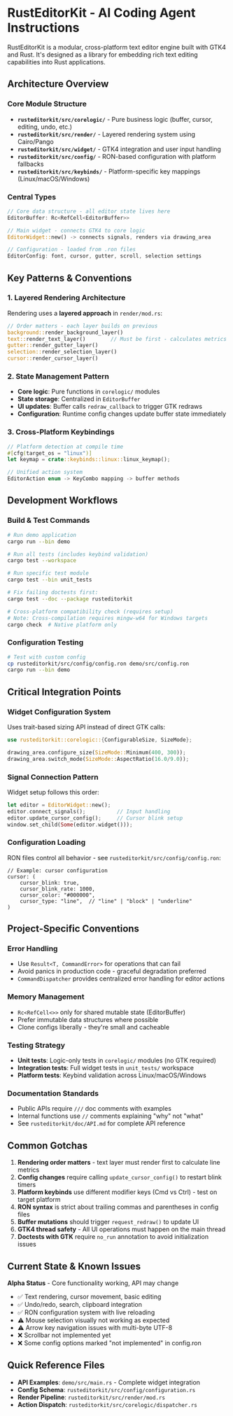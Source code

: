 # RustEditorKit - AI Coding Agent Instructions

RustEditorKit is a modular, cross-platform text editor engine built with GTK4 and Rust. It's designed as a library for embedding rich text editing capabilities into Rust applications.

## Architecture Overview

### Core Module Structure
- **`rusteditorkit/src/corelogic/`** - Pure business logic (buffer, cursor, editing, undo, etc.)
- **`rusteditorkit/src/render/`** - Layered rendering system using Cairo/Pango
- **`rusteditorkit/src/widget/`** - GTK4 integration and user input handling  
- **`rusteditorkit/src/config/`** - RON-based configuration with platform fallbacks
- **`rusteditorkit/src/keybinds/`** - Platform-specific key mappings (Linux/macOS/Windows)

### Central Types
```rust
// Core data structure - all editor state lives here
EditorBuffer: Rc<RefCell<EditorBuffer>>

// Main widget - connects GTK4 to core logic
EditorWidget::new() -> connects signals, renders via drawing_area

// Configuration - loaded from .ron files
EditorConfig: font, cursor, gutter, scroll, selection settings
```

## Key Patterns & Conventions

### 1. Layered Rendering Architecture
Rendering uses a **layered approach** in `render/mod.rs`:
```rust
// Order matters - each layer builds on previous
background::render_background_layer()
text::render_text_layer()        // Must be first - calculates metrics
gutter::render_gutter_layer()
selection::render_selection_layer()
cursor::render_cursor_layer()
```

### 2. State Management Pattern
- **Core logic**: Pure functions in `corelogic/` modules
- **State storage**: Centralized in `EditorBuffer` 
- **UI updates**: Buffer calls `redraw_callback` to trigger GTK redraws
- **Configuration**: Runtime config changes update buffer state immediately

### 3. Cross-Platform Keybindings
```rust
// Platform detection at compile time
#[cfg(target_os = "linux")]
let keymap = crate::keybinds::linux::linux_keymap();

// Unified action system
EditorAction enum -> KeyCombo mapping -> buffer methods
```

## Development Workflows

### Build & Test Commands
```bash
# Run demo application
cargo run --bin demo

# Run all tests (includes keybind validation)
cargo test --workspace

# Run specific test module
cargo test --bin unit_tests

# Fix failing doctests first:
cargo test --doc --package rusteditorkit

# Cross-platform compatibility check (requires setup)
# Note: Cross-compilation requires mingw-w64 for Windows targets
cargo check  # Native platform only
```

### Configuration Testing
```bash
# Test with custom config
cp rusteditorkit/src/config/config.ron demo/src/config.ron
cargo run --bin demo
```

## Critical Integration Points

### Widget Configuration System
Uses trait-based sizing API instead of direct GTK calls:
```rust
use rusteditorkit::corelogic::{ConfigurableSize, SizeMode};

drawing_area.configure_size(SizeMode::Minimum(400, 300));
drawing_area.switch_mode(SizeMode::AspectRatio(16.0/9.0));
```

### Signal Connection Pattern
Widget setup follows this order:
```rust
let editor = EditorWidget::new();
editor.connect_signals();          // Input handling
editor.update_cursor_config();     // Cursor blink setup
window.set_child(Some(editor.widget()));
```

### Configuration Loading
RON files control all behavior - see `rusteditorkit/src/config/config.ron`:
```ron
// Example: cursor configuration
cursor: (
    cursor_blink: true,
    cursor_blink_rate: 1000,
    cursor_color: "#000000",
    cursor_type: "line",  // "line" | "block" | "underline"
)
```

## Project-Specific Conventions

### Error Handling
- Use `Result<T, CommandError>` for operations that can fail
- Avoid panics in production code - graceful degradation preferred
- `CommandDispatcher` provides centralized error handling for editor actions

### Memory Management  
- `Rc<RefCell<>>` only for shared mutable state (EditorBuffer)
- Prefer immutable data structures where possible
- Clone configs liberally - they're small and cacheable

### Testing Strategy
- **Unit tests**: Logic-only tests in `corelogic/` modules (no GTK required)
- **Integration tests**: Full widget tests in `unit_tests/` workspace
- **Platform tests**: Keybind validation across Linux/macOS/Windows

### Documentation Standards
- Public APIs require `///` doc comments with examples
- Internal functions use `//` comments explaining "why" not "what"
- See `rusteditorkit/doc/API.md` for complete API reference

## Common Gotchas

1. **Rendering order matters** - text layer must render first to calculate line metrics
2. **Config changes** require calling `update_cursor_config()` to restart blink timers
3. **Platform keybinds** use different modifier keys (Cmd vs Ctrl) - test on target platform
4. **RON syntax** is strict about trailing commas and parentheses in config files
5. **Buffer mutations** should trigger `request_redraw()` to update UI
6. **GTK4 thread safety** - All UI operations must happen on the main thread
7. **Doctests with GTK** require `no_run` annotation to avoid initialization issues

## Current State & Known Issues

**Alpha Status** - Core functionality working, API may change
- ✅ Text rendering, cursor movement, basic editing
- ✅ Undo/redo, search, clipboard integration  
- ✅ RON configuration system with live reloading
- ⚠️ Mouse selection visually not working as expected
- ⚠️ Arrow key navigation issues with multi-byte UTF-8
- ❌ Scrollbar not implemented yet
- ❌ Some config options marked "not implemented" in config.ron

## Quick Reference Files
- **API Examples**: `demo/src/main.rs` - Complete widget integration
- **Config Schema**: `rusteditorkit/src/config/configuration.rs` 
- **Render Pipeline**: `rusteditorkit/src/render/mod.rs`
- **Action Dispatch**: `rusteditorkit/src/corelogic/dispatcher.rs`
